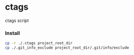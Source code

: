 # ctags
ctags script

### Install

```sh
cp -r ./.ctags project_root_dir
cp ./.git_info_exclude project_root_dir/.git/info/exclude
```

